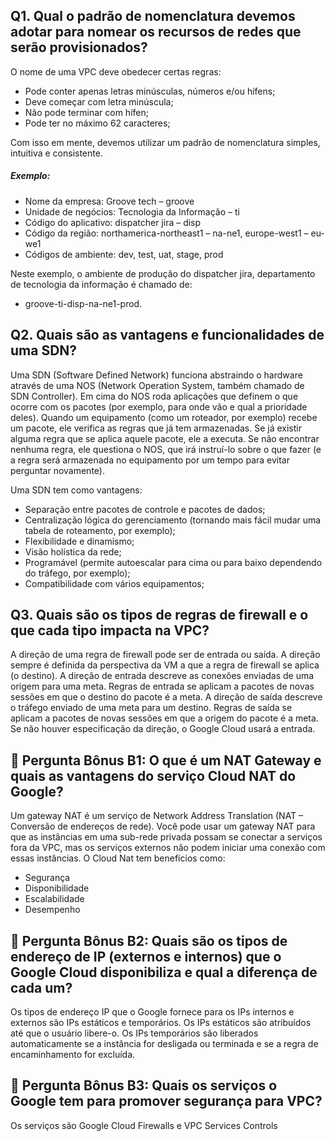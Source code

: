 ## Q1. Qual o padrão de nomenclatura devemos adotar para nomear os recursos de redes que serão provisionados?

O nome de uma VPC deve obedecer certas regras:
- Pode conter apenas letras minúsculas, números e/ou hífens;
- Deve começar com letra minúscula;
- Não pode terminar com hífen;
- Pode ter no máximo 62 caracteres;

Com isso em mente, devemos utilizar um padrão de nomenclatura simples, intuitiva e consistente.

##### Exemplo:

- Nome da empresa: Groove tech – groove
- Unidade de negócios: Tecnologia da Informação – ti
- Código do aplicativo: dispatcher jira – disp
- Código da região: northamerica-northeast1 – na-ne1, europe-west1 – eu-we1
- Códigos de ambiente: dev, test, uat, stage, prod

Neste exemplo, o ambiente de produção do dispatcher jira, departamento de tecnologia da informação é chamado de: 

- groove-ti-disp-na-ne1-prod.

## Q2. Quais são as vantagens e funcionalidades de uma SDN?

Uma SDN (Software Defined Network) funciona abstraindo o hardware através de uma NOS (Network Operation System, também chamado de SDN Controller). Em cima do NOS roda aplicações que definem o que ocorre com os pacotes (por exemplo, para onde vão e qual a prioridade deles). Quando um equipamento (como um roteador, por exemplo) recebe um pacote, ele verifica as regras que já tem armazenadas. Se já existir alguma regra que se aplica aquele pacote, ele a executa. Se não encontrar nenhuma regra, ele questiona o NOS, que irá instruí-lo sobre o que fazer (e a regra será armazenada no equipamento por um tempo para evitar perguntar novamente).

Uma SDN tem como vantagens:
- Separação entre pacotes de controle e pacotes de dados;
- Centralização lógica do gerenciamento (tornando mais fácil mudar uma tabela de roteamento, por exemplo);
- Flexibilidade e dinamismo;
- Visão holística da rede;
- Programável (permite autoescalar para cima ou para baixo dependendo do tráfego, por exemplo);
- Compatibilidade com vários equipamentos;

## Q3. Quais são os tipos de regras de firewall e o que cada tipo impacta na VPC?

A direção de uma regra de firewall pode ser de entrada ou saída. A direção sempre é definida da perspectiva da VM a que a regra de firewall se aplica (o destino).
A direção de entrada descreve as conexões enviadas de uma origem para uma meta. Regras de entrada se aplicam a pacotes de novas sessões em que o destino do pacote é a meta.
A direção de saída descreve o tráfego enviado de uma meta para um destino. Regras de saída se aplicam a pacotes de novas sessões em que a origem do pacote é a meta.
Se não houver especificação da direção, o Google Cloud usará a entrada.

## 🚀 Pergunta Bônus B1: O que é um NAT Gateway e quais as vantagens do serviço Cloud NAT do Google?

Um gateway NAT é um serviço de Network Address Translation (NAT – Conversão de endereços de rede). Você pode usar um gateway NAT para que as instâncias em uma sub-rede privada possam se conectar a serviços fora da VPC, mas os serviços externos não podem iniciar uma conexão com essas instâncias.
O Cloud Nat tem benefícios como:
- Segurança
- Disponibilidade
- Escalabilidade
- Desempenho


## 🚀 Pergunta Bônus B2: Quais são os tipos de endereço de IP (externos e internos) que o Google Cloud disponibiliza e qual a diferença de cada um?

Os tipos de endereço IP que o Google fornece para os IPs internos e externos são IPs estáticos e temporários. Os IPs estáticos são atribuídos até que o usuário libere-o. Os IPs temporários são liberados automaticamente se a instância for desligada ou terminada e se a regra de encaminhamento for excluída.


## 🚀 Pergunta Bônus B3: Quais os serviços o Google tem para promover segurança para VPC?

Os serviços são Google Cloud Firewalls e VPC Services Controls

